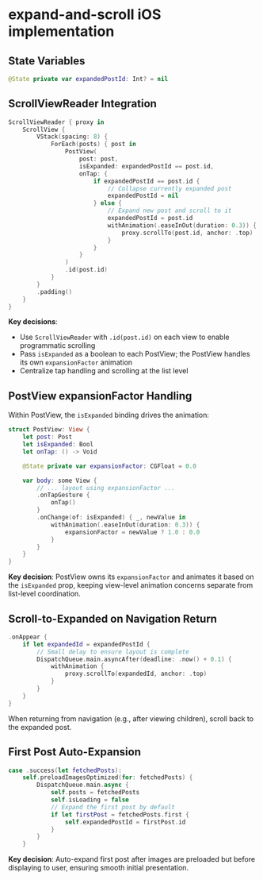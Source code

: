 # expand-and-scroll iOS implementation

## State Variables

```swift
@State private var expandedPostId: Int? = nil
```

## ScrollViewReader Integration

```swift
ScrollViewReader { proxy in
    ScrollView {
        VStack(spacing: 8) {
            ForEach(posts) { post in
                PostView(
                    post: post,
                    isExpanded: expandedPostId == post.id,
                    onTap: {
                        if expandedPostId == post.id {
                            // Collapse currently expanded post
                            expandedPostId = nil
                        } else {
                            // Expand new post and scroll to it
                            expandedPostId = post.id
                            withAnimation(.easeInOut(duration: 0.3)) {
                                proxy.scrollTo(post.id, anchor: .top)
                            }
                        }
                    }
                )
                .id(post.id)
            }
        }
        .padding()
    }
}
```

**Key decisions**:
- Use `ScrollViewReader` with `.id(post.id)` on each view to enable programmatic scrolling
- Pass `isExpanded` as a boolean to each PostView; the PostView handles its own `expansionFactor` animation
- Centralize tap handling and scrolling at the list level

## PostView expansionFactor Handling

Within PostView, the `isExpanded` binding drives the animation:

```swift
struct PostView: View {
    let post: Post
    let isExpanded: Bool
    let onTap: () -> Void

    @State private var expansionFactor: CGFloat = 0.0

    var body: some View {
        // ... layout using expansionFactor ...
        .onTapGesture {
            onTap()
        }
        .onChange(of: isExpanded) { _, newValue in
            withAnimation(.easeInOut(duration: 0.3)) {
                expansionFactor = newValue ? 1.0 : 0.0
            }
        }
    }
}
```

**Key decision**: PostView owns its `expansionFactor` and animates it based on the `isExpanded` prop, keeping view-level animation concerns separate from list-level coordination.

## Scroll-to-Expanded on Navigation Return

```swift
.onAppear {
    if let expandedId = expandedPostId {
        // Small delay to ensure layout is complete
        DispatchQueue.main.asyncAfter(deadline: .now() + 0.1) {
            withAnimation {
                proxy.scrollTo(expandedId, anchor: .top)
            }
        }
    }
}
```

When returning from navigation (e.g., after viewing children), scroll back to the expanded post.

## First Post Auto-Expansion

```swift
case .success(let fetchedPosts):
    self.preloadImagesOptimized(for: fetchedPosts) {
        DispatchQueue.main.async {
            self.posts = fetchedPosts
            self.isLoading = false
            // Expand the first post by default
            if let firstPost = fetchedPosts.first {
                self.expandedPostId = firstPost.id
            }
        }
    }
```

**Key decision**: Auto-expand first post after images are preloaded but before displaying to user, ensuring smooth initial presentation.

